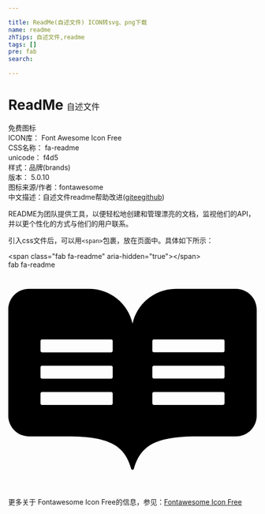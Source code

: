 ```yaml
---

title: ReadMe(自述文件) ICON转svg、png下载
name: readme
zhTips: 自述文件,readme
tags: []
pre: fab
search: 

---
```


# ReadMe  <small style="font-size: 60%;font-weight: 100">自述文件</small>


<div class="detail-page">
<p>
<span><span class="badge-success badge">免费图标</span> </span>
<br/>
<span>
ICON库：
<span class="badge-secondary badge">Font Awesome Icon Free</span> 
</span>
<br/>
<span>
CSS名称：
<span class="badge-secondary badge">fa-readme</span> 
</span>
<br/>
<span>
unicode：
<span class="badge-secondary badge">f4d5</span> 
<copy-btn content='f4d5' btn-title=""></copy-btn>
<copy-btn :content='String.fromCodePoint(parseInt("f4d5", 16))' btn-title="复制U"></copy-btn>
</span><br/><span>样式：<span class="badge-light badge">品牌(brands)</span></span>
<br/>
<span>
版本：
<span class="badge-secondary badge">5.0.10</span> 
</span>
<br/>
<span>图标来源/作者：<span class="badge-light badge">fontawesome</span></span> 
<br/>
<span class="zh-detail">中文描述：<span class="badge-primary badge">自述文件</span><span class="badge-primary badge">readme</span><span class="help-link"><span>帮助改进</span>(<a href="https://gitee.com/liuwave/icon-helper/edit/master/json/fontawesome/brands/readme.json" target="_blank" rel="noopener noreferrer">gitee</a><a href="https://github.com/liuwave/icon-helper/edit/master/json/fontawesome/brands/readme.json" target="_blank" rel="noopener noreferrer">github</a></span>)</span><br/>
</p>
</div><div class="description description alert alert-light">README为团队提供工具，以便轻松地创建和管理漂亮的文档，监视他们的API，并以更个性化的方式与他们的用户联系。</div>
<div class="alert alert-dark">
  <i class="fab fa-readme fa-xs"></i>
  <i class="fab fa-readme fa-sm"></i>
  <i class="fab fa-readme fa-lg"></i>
  <i class="fab fa-readme fa-2x"></i>
  <i class="fab fa-readme fa-3x"></i>
  <i class="fab fa-readme fa-5x"></i>
  <i class="fab fa-readme fa-7x"></i>
</div>
<div>
  <p>引入css文件后，可以用<code>&lt;span&gt;</code>包裹，放在页面中。具体如下所示：    
  </p>
  <div class="alert alert-primary" style="font-size: 14px">
    &lt;span class="fab fa-readme" aria-hidden="true"&gt;&lt;/span&gt;
    <copy-btn content='<span class="fab fa-readme" aria-hidden="true"></span>'></copy-btn>
  </div>
  <div class="alert alert-secondary">
    <i class="fab fa-readme"
    style="font-size: 24px"
    aria-hidden="true"></i> fab fa-readme
    <copy-btn content="fab fa-readme" btn-title="复制图标名称"></copy-btn>
  </div>
</div>
<div id="svg" class="svg-wrap">
<svg xmlns="http://www.w3.org/2000/svg" viewBox="0 0 576 512"><path d="M528.3 46.5H388.5c-48.1 0-89.9 33.3-100.4 80.3-10.6-47-52.3-80.3-100.4-80.3H48c-26.5 0-48 21.5-48 48v245.8c0 26.5 21.5 48 48 48h89.7c102.2 0 132.7 24.4 147.3 75 .7 2.8 5.2 2.8 6 0 14.7-50.6 45.2-75 147.3-75H528c26.5 0 48-21.5 48-48V94.6c0-26.4-21.3-47.9-47.7-48.1zM242 311.9c0 1.9-1.5 3.5-3.5 3.5H78.2c-1.9 0-3.5-1.5-3.5-3.5V289c0-1.9 1.5-3.5 3.5-3.5h160.4c1.9 0 3.5 1.5 3.5 3.5v22.9zm0-60.9c0 1.9-1.5 3.5-3.5 3.5H78.2c-1.9 0-3.5-1.5-3.5-3.5v-22.9c0-1.9 1.5-3.5 3.5-3.5h160.4c1.9 0 3.5 1.5 3.5 3.5V251zm0-60.9c0 1.9-1.5 3.5-3.5 3.5H78.2c-1.9 0-3.5-1.5-3.5-3.5v-22.9c0-1.9 1.5-3.5 3.5-3.5h160.4c1.9 0 3.5 1.5 3.5 3.5v22.9zm259.3 121.7c0 1.9-1.5 3.5-3.5 3.5H337.5c-1.9 0-3.5-1.5-3.5-3.5v-22.9c0-1.9 1.5-3.5 3.5-3.5h160.4c1.9 0 3.5 1.5 3.5 3.5v22.9zm0-60.9c0 1.9-1.5 3.5-3.5 3.5H337.5c-1.9 0-3.5-1.5-3.5-3.5V228c0-1.9 1.5-3.5 3.5-3.5h160.4c1.9 0 3.5 1.5 3.5 3.5v22.9zm0-60.9c0 1.9-1.5 3.5-3.5 3.5H337.5c-1.9 0-3.5-1.5-3.5-3.5v-22.8c0-1.9 1.5-3.5 3.5-3.5h160.4c1.9 0 3.5 1.5 3.5 3.5V190z"/></svg>
</div>
<detail full-name='fa-readme'></detail>
    
<div><p>更多关于  Fontawesome Icon Free的信息，参见：<a target="_blank" href="https://iconhelper.cn/fontawesome.html">Fontawesome Icon Free</a>
</p></div>
